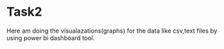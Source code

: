 # Task2

Here am doing the visualazations(graphs) for the data like csv,text files by using power bi dashboard tool.